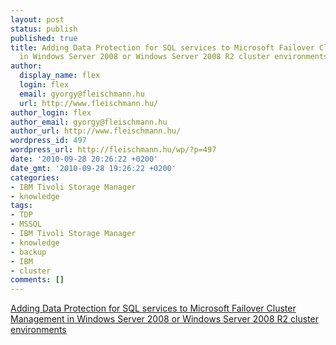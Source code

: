 ```yaml
---
layout: post
status: publish
published: true
title: Adding Data Protection for SQL services to Microsoft Failover Cluster Management
  in Windows Server 2008 or Windows Server 2008 R2 cluster environments
author:
  display_name: flex
  login: flex
  email: gyorgy@fleischmann.hu
  url: http://www.fleischmann.hu/
author_login: flex
author_email: gyorgy@fleischmann.hu
author_url: http://www.fleischmann.hu/
wordpress_id: 497
wordpress_url: http://fleischmann.hu/wp/?p=497
date: '2010-09-28 20:26:22 +0200'
date_gmt: '2010-09-28 19:26:22 +0200'
categories:
- IBM Tivoli Storage Manager
- knowledge
tags:
- TDP
- MSSQL
- IBM Tivoli Storage Manager
- knowledge
- backup
- IBM
- cluster
comments: []
---
```

<p><a href="http://www-01.ibm.com/support/docview.wss?uid=swg21446091&myns=swgtiv&mynp=OCSSTFZR&mync=R">Adding Data Protection for SQL services to Microsoft Failover Cluster Management in Windows Server 2008 or Windows Server 2008 R2 cluster environments</a></p>
